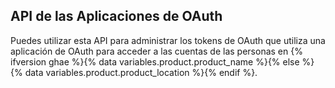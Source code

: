 ## API de las Aplicaciones de OAuth

Puedes utilizar esta API para administrar los tokens de OAuth que utiliza una aplicación de OAuth para acceder a las cuentas de las personas en {% ifversion ghae %}{% data variables.product.product_name %}{% else %}{% data variables.product.product_location %}{% endif %}.